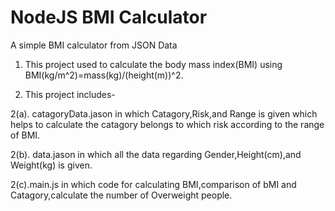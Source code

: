 # NodeJS BMI Calculator
  A simple BMI calculator from JSON Data
  
  1. This project used to calculate the body mass index(BMI) using BMI(kg/m^2)=mass(kg)/(height(m))^2.
  
  2. This project includes-
  
   2(a). catagoryData.jason in which Catagory,Risk,and Range is given which helps to calculate the catagory belongs to which risk according to the range of BMI.
  
  2(b). data.jason in which all the data regarding Gender,Height(cm),and Weight(kg) is given.
  
  2(c).main.js in which code for calculating BMI,comparison of bMI and Catagory,calculate the number of Overweight people.
